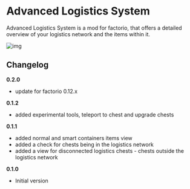 Advanced Logistics System
======

Advanced Logistics System is a mod for factorio, that offers a detailed overview of your logistics network and the items within it.

![img](http://i.imgur.com/846tLeZ.jpg?1)

Changelog
-----
**0.2.0**

 - update for factorio 0.12.x
 
**0.1.2**

 - added experimental tools, teleport to chest and upgrade chests

**0.1.1**

 - added normal and smart containers items view
 - added a check for chests being in the logistics network
 - added a view for disconnected logistics chests - chests outside the logistics network 
 
**0.1.0**

 - Initial version

 
